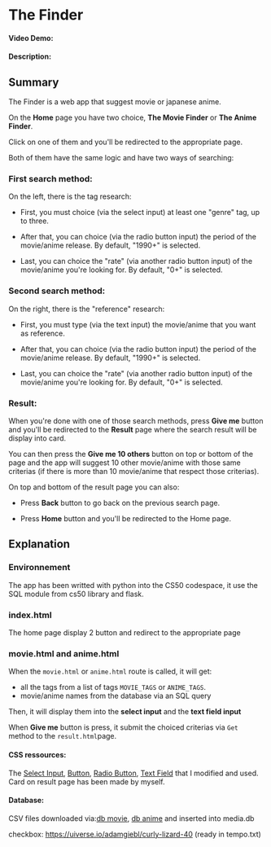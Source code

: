 # The Finder
#### Video Demo:  <URL HERE>
#### Description:

## Summary
The Finder is a web app that suggest movie or japanese anime.

On the **Home** page you have two choice, **The Movie Finder** or **The Anime Finder**.

Click on one of them and you'll be redirected to the appropriate page.


Both of them have the same logic and have two ways of searching:

### First search method:

On the left, there is the tag research:

- First, you must choice (via the select input) at least one "genre" tag, up to three.

- After that, you can choice (via the radio button input) the period of the movie/anime release. By default, "1990+" is selected.

- Last, you can choice the "rate" (via another radio button input) of the movie/anime you're looking for. By default, "0+" is selected.

### Second search method:

On the right, there is the "reference" research:

- First, you must type (via the text input) the movie/anime that you want as reference.

- After that, you can choice (via the radio button input) the period of the movie/anime release. By default, "1990+" is selected.

- Last, you can choice the "rate" (via another radio button input) of the movie/anime you're looking for. By default, "0+" is selected.

### Result:

When you're done with one of those search methods, press **Give me** button and you'll be redirected to the **Result** page where the search result will be display into card.

You can then press the **Give me 10 others** button on top or bottom of the page and the app will suggest 10 other movie/anime with those same criterias (if there is more than 10 movie/anime that respect those criterias).

On top and bottom of the result page you can also:

- Press **Back** button to go back on the previous search page.

- Press **Home** button and you'll be redirected to the Home page.




## Explanation

### Environnement

The app has been writted with python into the CS50 codespace, it use the SQL module from cs50 library and flask.

### index.html

The home page display 2 button and redirect to the appropriate page

### movie.html and anime.html

When the `movie.html` or `anime.html` route is called, it will get:
- all the tags from a list of tags `MOVIE_TAGS` or `ANIME_TAGS`.
- movie/anime names from the database via an SQL query

Then, it will display them into the **select input** and the **text field input**

When **Give me** button is press, it submit the choiced criterias via `Get` method to the `result.html`page.








#### CSS ressources:

The [Select Input](https://codepen.io/vkjgr/pen/VYMeXp), [Button](https://uiverse.io/adamgiebl/rare-moose-45),
[Radio Button](https://uiverse.io/gharsh11032000/moody-dog-23), [Text Field](https://codepen.io/webcrafterscz/pen/WLxzyQ)
that I modified and used.
Card on result page has been made by myself.

#### Database:
CSV files downloaded via:[db movie](https://www.kaggle.com/datasets/disham993/9000-movies-dataset), [db anime](https://www.kaggle.com/datasets/dbdmobile/myanimelist-dataset) and inserted into media.db

checkbox:
https://uiverse.io/adamgiebl/curly-lizard-40 (ready in tempo.txt)







